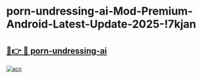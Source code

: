 # porn-undressing-ai-Mod-Premium-Android-Latest-Update-2025-!7kjan

# <h2><a href="https://pwh3qo.esa.edu.pl?title=porn-undressing-ai&ref=7kjan">🔗👉 🔴 porn-undressing-ai</a></h2>

[![acn](https://github.com/user-attachments/assets/0f9c940e-d8b0-45ae-aac7-cd30a18b3e1c)](https://pwh3qo.esa.edu.pl?title=porn-undressing-ai&ref=7kjan)

